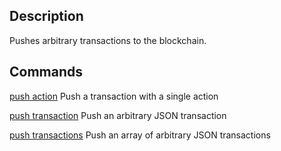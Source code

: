 <!---
title: "push"
excerpt: ""
--->

## Description
Pushes arbitrary transactions to the blockchain.

## Commands

[push action](ref:cleos-push-action)  Push a transaction with a single action

[push transaction](ref:cleos-push-transaction-1) Push an arbitrary JSON transaction

[push transactions](ref:cleos-push-transactions-2) Push an array of arbitrary JSON transactions